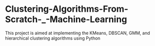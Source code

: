 # Clustering-Algorithms-From-Scratch-_-Machine-Learning
This project is aimed at implementing the KMeans, DBSCAN, GMM, and hierarchical clustering algorithms using Python
